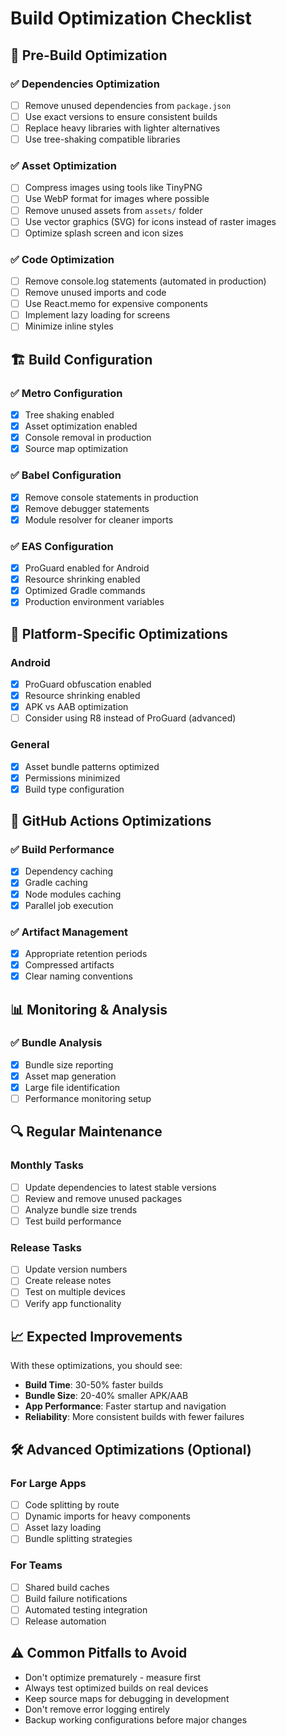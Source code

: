 # Build Optimization Checklist

## 🎯 Pre-Build Optimization

### ✅ Dependencies Optimization
- [ ] Remove unused dependencies from `package.json`
- [ ] Use exact versions to ensure consistent builds
- [ ] Replace heavy libraries with lighter alternatives
- [ ] Use tree-shaking compatible libraries

### ✅ Asset Optimization
- [ ] Compress images using tools like TinyPNG
- [ ] Use WebP format for images where possible
- [ ] Remove unused assets from `assets/` folder
- [ ] Use vector graphics (SVG) for icons instead of raster images
- [ ] Optimize splash screen and icon sizes

### ✅ Code Optimization
- [ ] Remove console.log statements (automated in production)
- [ ] Remove unused imports and code
- [ ] Use React.memo for expensive components
- [ ] Implement lazy loading for screens
- [ ] Minimize inline styles

## 🏗 Build Configuration

### ✅ Metro Configuration
- [x] Tree shaking enabled
- [x] Asset optimization enabled
- [x] Console removal in production
- [x] Source map optimization

### ✅ Babel Configuration
- [x] Remove console statements in production
- [x] Remove debugger statements
- [x] Module resolver for cleaner imports

### ✅ EAS Configuration
- [x] ProGuard enabled for Android
- [x] Resource shrinking enabled
- [x] Optimized Gradle commands
- [x] Production environment variables

## 📱 Platform-Specific Optimizations

### Android
- [x] ProGuard obfuscation enabled
- [x] Resource shrinking enabled
- [x] APK vs AAB optimization
- [ ] Consider using R8 instead of ProGuard (advanced)

### General
- [x] Asset bundle patterns optimized
- [x] Permissions minimized
- [x] Build type configuration

## 🚀 GitHub Actions Optimizations

### ✅ Build Performance
- [x] Dependency caching
- [x] Gradle caching
- [x] Node modules caching
- [x] Parallel job execution

### ✅ Artifact Management
- [x] Appropriate retention periods
- [x] Compressed artifacts
- [x] Clear naming conventions

## 📊 Monitoring & Analysis

### ✅ Bundle Analysis
- [x] Bundle size reporting
- [x] Asset map generation
- [x] Large file identification
- [ ] Performance monitoring setup

## 🔍 Regular Maintenance

### Monthly Tasks
- [ ] Update dependencies to latest stable versions
- [ ] Review and remove unused packages
- [ ] Analyze bundle size trends
- [ ] Test build performance

### Release Tasks
- [ ] Update version numbers
- [ ] Create release notes
- [ ] Test on multiple devices
- [ ] Verify app functionality

## 📈 Expected Improvements

With these optimizations, you should see:

- **Build Time**: 30-50% faster builds
- **Bundle Size**: 20-40% smaller APK/AAB
- **App Performance**: Faster startup and navigation
- **Reliability**: More consistent builds with fewer failures

## 🛠 Advanced Optimizations (Optional)

### For Large Apps
- [ ] Code splitting by route
- [ ] Dynamic imports for heavy components
- [ ] Asset lazy loading
- [ ] Bundle splitting strategies

### For Teams
- [ ] Shared build caches
- [ ] Build failure notifications
- [ ] Automated testing integration
- [ ] Release automation

## ⚠️ Common Pitfalls to Avoid

- Don't optimize prematurely - measure first
- Always test optimized builds on real devices
- Keep source maps for debugging in development
- Don't remove error logging entirely
- Backup working configurations before major changes
